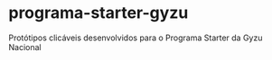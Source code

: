 # programa-starter-gyzu
Protótipos clicáveis desenvolvidos para o Programa Starter da Gyzu Nacional
